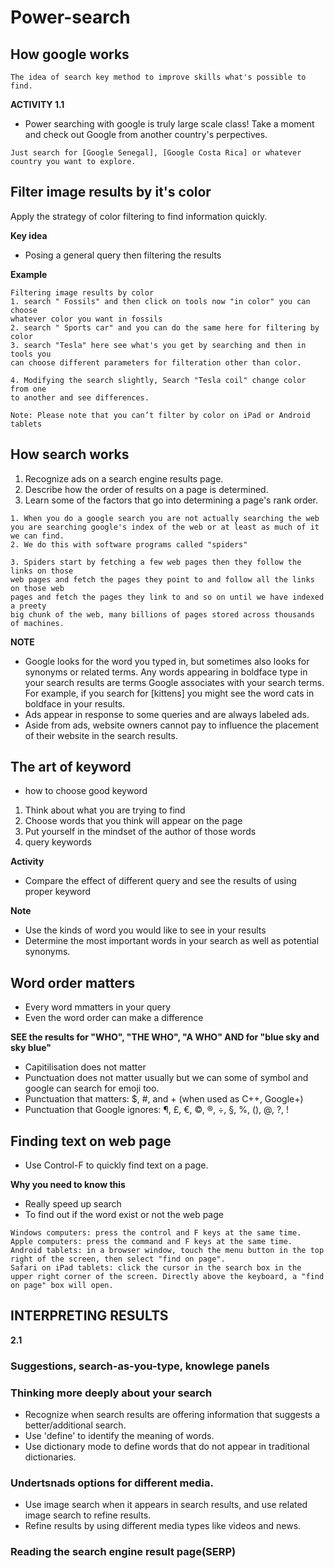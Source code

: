 # Power-search


## How google works
```
The idea of search key method to improve skills what's possible to find.
```
**ACTIVITY 1.1**
+ Power searching with google is truly large scale class! Take a moment and check out Google from another country's perpectives.
```
Just search for [Google Senegal], [Google Costa Rica] or whatever country you want to explore.
```

## Filter image results by it's color
Apply the strategy of color filtering to find information quickly.

**Key idea**
+ Posing a general query then filtering the results

**Example**
```
Filtering image results by color
1. search " Fossils" and then click on tools now "in color" you can choose 
whatever color you want in fossils
2. search " Sports car" and you can do the same here for filtering by color
3. search "Tesla" here see what's you get by searching and then in tools you 
can choose different parameters for filteration other than color.

4. Modifying the search slightly, Search "Tesla coil" change color from one 
to another and see differences.

```
```
Note: Please note that you can’t filter by color on iPad or Android tablets
```

## How search works
1. Recognize ads on a search engine results page.
2. Describe how the order of results on a page is determined.
3. Learn some of the factors that go into determining a page's rank order.

```
1. When you do a google search you are not actually searching the web
you are searching google's index of the web or at least as much of it we can find.
2. We do this with software programs called "spiders"

3. Spiders start by fetching a few web pages then they follow the links on those 
web pages and fetch the pages they point to and follow all the links on those web 
pages and fetch the pages they link to and so on until we have indexed a preety 
big chunk of the web, many billions of pages stored across thousands of machines.

```

**NOTE**
+ Google looks for the word you typed in, but sometimes also looks for synonyms or 
related terms. Any words appearing in boldface type in your search results are 
terms Google associates with your search terms. For example, if you search for 
[kittens] you might see the word cats in boldface in your results.
+ Ads appear in response to some queries and are always labeled ads.
+ Aside from ads, website owners cannot pay to influence the placement of their 
website in the search results.

## The art of keyword
+ how to choose good keyword
1. Think about what you are trying to find
2. Choose words that you think will appear on the page
3. Put yourself in the mindset of the author of those words
4. query keywords

**Activity**
+ Compare the effect of different query and see the results of using proper keyword
 
**Note** 
+ Use the kinds of word you would like to see in your results
+ Determine the most important words in your search as well as potential synonyms.

## Word order matters
+ Every word mmatters in your query
+ Even the word order can make a difference

**SEE the results for "WHO", "THE WHO", "A WHO" AND for "blue sky and sky blue"**

+ Capitilisation does not matter
+ Punctuation does not matter usually but we can some of symbol and google can search for emoji too.
+ Punctuation that matters: $, #, and + (when used as C++, Google+)
+ Punctuation that Google ignores: ¶, £, €, ©, ®, ÷, §, %, (), @, ?, !

## Finding text on web page

+ Use Control-F to quickly find text on a page.

**Why you need to know this**
+ Really speed up search
+ To find out if the word exist or not the web page
```
Windows computers: press the control and F keys at the same time.
Apple computers: press the command and F keys at the same time.
Android tablets: in a browser window, touch the menu button in the top right of the screen, then select "find on page".
Safari on iPad tablets: click the cursor in the search box in the upper right corner of the screen. Directly above the keyboard, a "find on page" box will open.
```
## INTERPRETING RESULTS
**2.1**
### Suggestions, search-as-you-type, knowlege panels

### Thinking more deeply about your search
+ Recognize when search results are offering information that suggests a better/additional search.
+ Use 'define' to identify the meaning of words.
+ Use dictionary mode to define words that do not appear in traditional dictionaries.

### Undertsnads options for different media.
+ Use image search when it appears in search results, and use related image search to refine results.
+ Refine results by using different media types like videos and news.

### Reading the search engine result page(SERP)

### 






